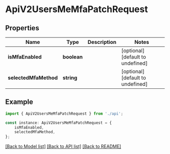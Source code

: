 # ApiV2UsersMeMfaPatchRequest


## Properties

Name | Type | Description | Notes
------------ | ------------- | ------------- | -------------
**isMfaEnabled** | **boolean** |  | [optional] [default to undefined]
**selectedMfaMethod** | **string** |  | [optional] [default to undefined]

## Example

```typescript
import { ApiV2UsersMeMfaPatchRequest } from './api';

const instance: ApiV2UsersMeMfaPatchRequest = {
    isMfaEnabled,
    selectedMfaMethod,
};
```

[[Back to Model list]](../README.md#documentation-for-models) [[Back to API list]](../README.md#documentation-for-api-endpoints) [[Back to README]](../README.md)

